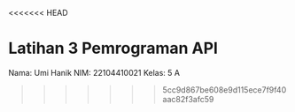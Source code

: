 <<<<<<< HEAD
# Latihan 3 Pemrograman API 

Nama: Umi Hanik
NIM: 22104410021
Kelas: 5 A
>>>>>>> 5cc9d867be608e9d115ece7f9f40aac82f3afc59
